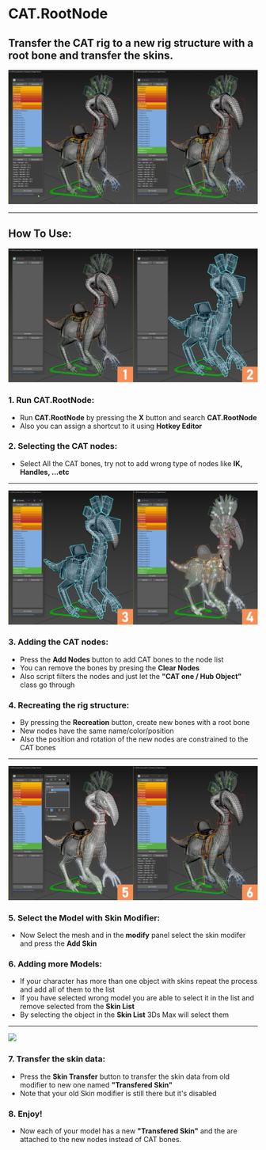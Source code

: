# CAT.RootNode
## Transfer the CAT rig to a new rig structure with a root bone and transfer the skins.
![](img/0.gif)

---
## How To Use:
![](img/1.jpg)
### 1. Run CAT.RootNode:
  * Run **CAT.RootNode** by pressing the **X** button and search **CAT.RootNode**
  * Also you can assign a shortcut to it using **Hotkey Editor**
  
### 2. Selecting the CAT nodes:
  * Select All the CAT bones, try not to add wrong type of nodes like **IK, Handles, ...etc**
  
---
![](img/2.jpg)
### 3. Adding the CAT nodes:
  * Press the **Add Nodes** button to add CAT bones to the node list
  * You can remove the bones by presing the **Clear Nodes**
  * Also script filters the nodes and just let the **"CAT one / Hub Object"** class go through
### 4. Recreating the rig structure:
  * By pressing the **Recreation** button, create new bones with a root bone
  * New nodes have the same name/color/position
  * Also the position and rotation of the new nodes are constrained to the CAT bones
---
![](img/3.jpg)
### 5. Select the Model with Skin Modifier:
  * Now Select the mesh and in the **modify** panel select the skin modifer and press the **Add Skin**
### 6. Adding more Models:
  * If your character has more than one object with skins repeat the process and add all of them to the list
  * If you have selected wrong model you are able to select it in the list and remove selected from the **Skin List**
  * By selecting the object in the **Skin List** 3Ds Max will select them
---
![](img/4.jpg)
### 7. Transfer the skin data:
  * Press the **Skin Transfer** button to transfer the skin data from old modifier to new one named **"Transfered Skin"**
  * Note that your old Skin modifier is still there but it's disabled
### 8. Enjoy!
  * Now each of your model has a new **"Transfered Skin"** and the are attached to the new nodes instead of CAT bones.
